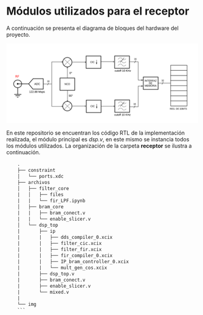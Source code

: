# Módulos utilizados para el receptor

A continuación se presenta el diagrama de bloques del hardware del proyecto.

![Diagrama del sistema](./img/bloques_rxhw.png "Diagrama del hardware del módulo receptor")

En este repositorio se encuentran los código RTL  de la implementación realizada, el módulo principal
es *dsp.v*, en este mismo se instancia todos los módulos utilizados. La organización de la
carpeta **receptor** se ilustra a continuación.

```
    .
    ├── constraint
    │   └── ports.xdc
    ├── archivos
    │   ├── filter_core
    |   │   ├── files
    |   |   └── fir_LPF.ipynb
    │   ├── bram_core
    |   |   ├── bram_conect.v
    |   |   └── enable_slicer.v
    │   └── dsp_top
    |       ├── ip
    |       |   ├── dds_compiler_0.xcix
    |       |   ├── filter_cic.xcix
    |       |   ├── filter_fir.xcix
    |       |   ├── fir_compiler_0.xcix
    |       |   ├── IP_bram_controller_0.xcix
    |       |   └── mult_gen_cos.xcix   
    |       ├── dsp_top.v
    |       ├── bram_conect.v
    |       ├── enable_slicer.v
    |       └── mixed.v
    |
    └── img
    ```